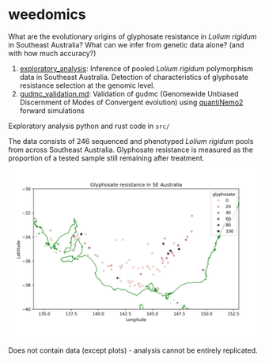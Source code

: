 # weedomics
What are the evolutionary origins of glyphosate resistance in *Lolium rigidum* in Southeast Australia? What can we infer from genetic data alone? (and with how much accuracy?)
1. [exploratory_analysis](exploratory_analysis.md): Inference of pooled *Lolium rigidum* polymorphism data in Southeast Australia. Detection of characteristics of glyphosate resistance selection at the genomic level.
2. [gudmc_validation.md](gudmc_validation.md): Validation of gudmc (Genomewide Unbiased Discernment of Modes of Convergent evolution) using [quantiNemo2](https://doi.org/10.1093/bioinformatics/bty737) forward simulations

Exploratory analysis python and rust code in `src/`

The data consists of 246 sequenced and phenotyped *Lolium rigidum* pools from across Southeast Australia. Glyphosate resistance is measured as the proportion of a tested sample still remaining after treatment.
![map](https://github.com/cjdjpj/weedomics/blob/main/figures/map.png)

Does not contain data (except plots) - analysis cannot be entirely replicated.